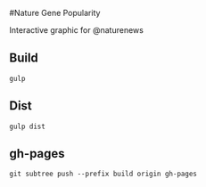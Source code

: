 #Nature Gene Popularity

Interactive graphic for @naturenews

## Build 

	gulp

## Dist

	gulp dist

## gh-pages

	git subtree push --prefix build origin gh-pages